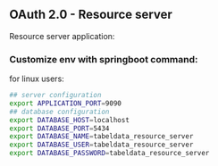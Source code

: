 ## OAuth 2.0 - Resource server

Resource server application:

### Customize env with springboot command:

for linux users: 

```bash
## server configuration
export APPLICATION_PORT=9090
## database configuration
export DATABASE_HOST=localhost
export DATABASE_PORT=5434
export DATABASE_NAME=tabeldata_resource_server
export DATABASE_USER=tabeldata_resource_server
export DATABASE_PASSWORD=tabeldata_resource_server
```

